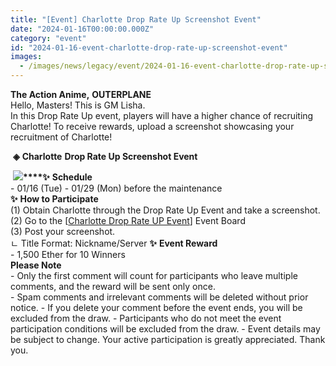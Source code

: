 ```yaml
---
title: "[Event] Charlotte Drop Rate Up Screenshot Event"
date: "2024-01-16T00:00:00.000Z"
category: "event"
id: "2024-01-16-event-charlotte-drop-rate-up-screenshot-event"
images:
  - /images/news/legacy/event/2024-01-16-event-charlotte-drop-rate-up-screenshot-event/2c082e528e5f403d929e63e21ec39423.webp
---
```


**The Action Anime,** **OUTERPLANE**  
Hello, Masters! This is GM Lisha.  
In this Drop Rate Up event, players will have a higher chance of recruiting Charlotte! To receive rewards, upload a screenshot showcasing your recruitment of Charlotte!

  
 **◈** **Charlotte** **Drop Rate Up Screenshot Event** 

 **![](/images/news/legacy/event/2024-01-16-event-charlotte-drop-rate-up-screenshot-event/2c082e528e5f403d929e63e21ec39423.webp)****✨** **Schedule**  
\- 01/16 (Tue) - 01/29 (Mon) before the maintenance  
**✨** **How to Participate**  
(1) Obtain Charlotte through the Drop Rate Up Event and take a screenshot.  
(2) Go to the \[[Charlotte Drop Rate UP Event](https://page.onstove.com/outerplane/en/list/126108)\] Event Board  
(3) Post your screenshot.  
ㄴ Title Format: Nickname/Server **✨** **Event Reward**  
\- 1,500 Ether for 10 Winners  
**Please Note**  
\- Only the first comment will count for participants who leave multiple comments, and the reward will be sent only once.  
\- Spam comments and irrelevant comments will be deleted without prior notice. - If you delete your comment before the event ends, you will be excluded from the draw. - Participants who do not meet the event participation conditions will be excluded from the draw. - Event details may be subject to change. Your active participation is greatly appreciated. Thank you.

